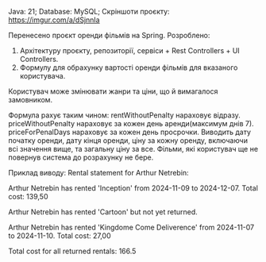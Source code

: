 Java: 21; 
Database: MySQL; 
Скріншоти проєкту: https://imgur.com/a/dSjnnIa



Перенесено проєкт оренди фільмів на Spring.
Розроблено:
1) Архітектуру проєкту, репозиторії, сервіси + Rest Controllers + UI Controllers.
2) Формулу для обрахунку вартості оренди фільмів для вказаного користувача.

Користувач може змінювати жанри та ціни, що й вимагалося замовником.

Формула рахує таким чином:
rentWithoutPenalty нараховує відразу.
priceWithoutPenalty нараховує за кожен день аренди(максимум днів 7).
priceForPenalDays нараховує за кожен день просрочки. 
Виводить дату початку оренди, дату кінця оренди, ціну за кожну оренду, включаючи всі значення вище, та загальну ціну за все.
Фільми, які користувач ще не повернув система до розрахунку не бере.

Приклад виводу:
Rental statement for Arthur Netrebin:

Arthur Netrebin has rented 'Inception' from 2024-11-09 to 2024-12-07. Total cost: 139,50

Arthur Netrebin has rented 'Cartoon' but not yet returned.

Arthur Netrebin has rented 'Kingdome Come Deliverence' from 2024-11-07 to 2024-11-10. Total cost: 27,00

Total cost for all returned rentals: 166.5


